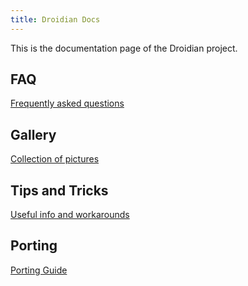 ```yaml
---
title: Droidian Docs
---
```


This is the documentation page of the Droidian project.

## FAQ

[Frequently asked questions](./faq)

## Gallery

[Collection of pictures](./gallery)

## Tips and Tricks

[Useful info and workarounds](./info)

## Porting

[Porting Guide](./porting-guide)